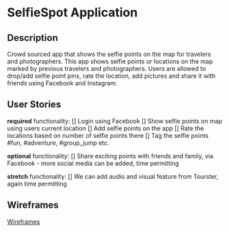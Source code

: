 # SelfieSpot Application

## Description
Crowd sourced app that shows the selfie points on the map for travelers and photographers.
This app shows selfie points or locations on the map marked by previous travelers and photographers. Users are allowed to drop/add selfie point pins, rate the location, add pictures and share it with friends using Facebook and Instagram.

## User Stories

**required** functionality:
[] Login using Facebook
[] Show selfie points on map using users current location
[] Add selfie points on the app
[] Rate the locations based on number of selfie points there
[] Tag the selfie points #fun, #adventure, #group_jump etc.

**optional** functionality:
[] Share exciting points with friends and family, via Facebook - more social media can be added, time permitting

**stretch** functionality:
[] We can add audio and visual feature from Tourster, again time permitting

## Wireframes
[Wireframes](https://github.com/selfie-spot/SelfieSpot/wiki/Wireframes)
